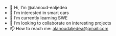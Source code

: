 - 👋 Hi, I’m @alanoud-ealjedea
- 👀 I’m interested in smart cars
- 🌱 I’m currently learning SWE 
- 💞️ I’m looking to collaborate on interesting projects
- 📫 How to reach me: alanoudaljedea@gmail.com

<!---
alanoud-ealjedea/alanoud-ealjedea is a ✨ special ✨ repository because its `README.md` (this file) appears on your GitHub profile.
You can click the Preview link to take a look at your changes.
--->
